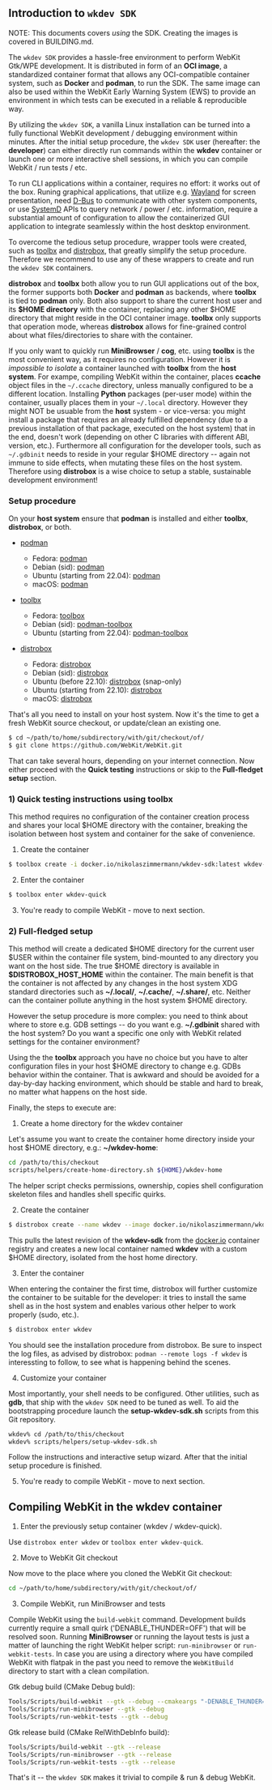## Introduction to ``wkdev SDK``

NOTE: This documents covers _using_ the SDK. Creating the images is covered in BUILDING.md.

The ``wkdev SDK`` provides a hassle-free environment to perform WebKit Gtk/WPE development.
It is distributed in form of an **OCI image**, a standardized container format that allows
any OCI-compatible container system, such as **Docker** and **podman**, to run the SDK.
The same image can also be used within the WebKit Early Warning System (EWS) to provide
an environment in which tests can be executed in a reliable & reproducible way.

By utilizing the ``wkdev SDK``, a vanilla Linux installation can be turned into a fully
functional WebKit development / debugging environment within minutes. After the initial
setup procedure, the ``wkdev SDK`` user (hereafter: the **developer**) can either directly
run commands within the **wkdev** container or launch one or more interactive shell
sessions, in which you can compile WebKit / run tests / etc.

To run CLI applications within a container, requires no effort: it works out of the box.
Runing graphical applications, that utilize e.g. [Wayland](https://wayland.freedesktop.org)
for screen presentation, need [D-Bus](https://freedesktop.org/wiki/Software/dbus) to communicate
with other system components, or use [SystemD](https://freedesktop.org/wiki/Software/systemd)
APIs to query network / power / etc. information, require a substantial amount of configuration
to allow the containerized GUI application to integrate seamlessly within the host desktop
environment.

To overcome the tedious setup procedure, wrapper tools were created, such as [toolbx](https://containertoolbx.org)
and [distrobox](https://distrobox.privatedns.org), that greatly simplify the setup procedure.
Therefore we recommend to use any of these wrappers to create and run the ``wkdev SDK`` containers.

**distrobox** and **toolbx** both allow you to run GUI applications out of the box, the former supports
both **Docker** and **podman** as backends, where **toolbx** is tied to **podman** only. Both also support
to share the current host user and its **\$HOME directory** with the container, replacing any other
\$HOME directory that might reside in the OCI container image. **toolbx** only supports that operation mode,
whereas **distrobox** allows for fine-grained control about what files/directories to share with the container.

If you only want to quickly run **MiniBrowser** / **cog**, etc. using **toolbx** is the most convenient way,
as it requires no configuration. However it is *impossible to isolate* a container launched with **toolbx**
from the **host system**. For exampe, compiling WebKit within the container, places **ccache** object files
in the ``~/.ccache`` directory, unless manually configured to be a different location. Installing **Python**
packages (per-user mode) within the container, usually places them in your ``~/.local`` directory. However
they might NOT be usuable from the **host** system - or vice-versa: you might install a package that requires
an already fulfilled dependency (due to a previous installation of that package, executed on the host system)
that in the end, doesn't work (depending on other C libraries with different ABI, version, etc.).
Furthermore all configuration for the developer tools, such as ``~/.gdbinit`` needs to reside in your regular
\$HOME directory -- again not immune to side effects, when mutating these files on the host system. Therefore
using **distrobox** is a wise choice to setup a stable, sustainable development environment!

### Setup procedure

On your **host system** ensure that **podman** is installed and either **toolbx**, **distrobox**, or both.

* [podman](https://podman.io)
  * Fedora: [podman](https://packages.fedoraproject.org/pkgs/podman/podman)
  * Debian (sid): [podman](https://packages.debian.org/sid/podman)
  * Ubuntu (starting from 22.04): [podman](https://packages.ubuntu.com/jammy/podman)
  * macOS: [podman](https://formulae.brew.sh/formula/podman)

* [toolbx](https://containertoolbx.org)
  * Fedora: [toolbox](https://packages.fedoraproject.org/pkgs/toolbox/toolbox/)
  * Debian (sid): [podman-toolbox](https://packages.debian.org/sid/podman-toolbox)
  * Ubuntu (starting from 22.04): [podman-toolbox](https://packages.ubuntu.com/jammy/podman-toolbox)

* [distrobox](https://distrobox.privatedns.org)
  * Fedora: [distrobox](https://packages.fedoraproject.org/pkgs/distrobox/distrobox/)
  * Debian (sid): [distrobox](https://packages.debian.org/sid/distrobox)
  * Ubuntu (before 22.10): [distrobox](https://snapcraft.io/install/distrobox/ubuntu) (snap-only)
  * Ubuntu (starting from 22.10): [distrobox](https://packages.ubuntu.com/kinetic/distrobox)
  * macOS: [distrobox](https://formulae.brew.sh/formula/distrobox)

That's all you need to install on your host system. Now it's the time to get a fresh WebKit source
checkout, or update/clean an existing one.

```sh
$ cd ~/path/to/home/subdirectory/with/git/checkout/of/
$ git clone https://github.com/WebKit/WebKit.git
```

That can take several hours, depending on your internet connection.
Now either proceed with the **Quick testing** instructions or skip to the **Full-fledget setup**
section.

### 1) Quick testing instructions using **toolbx**

This method requires no configuration of the container creation process
and shares your local \$HOME directory with the container, breaking the isolation
between host system and container for the sake of convenience.

1. Create the container

```sh
$ toolbox create -i docker.io/nikolaszimmermann/wkdev-sdk:latest wkdev-quick
```

2. Enter the container

```sh
$ toolbox enter wkdev-quick
```

3. You're ready to compile WebKit - move to next section.

### 2) Full-fledged setup

This method will create a dedicated \$HOME directory for the current user \$USER
within the container file system, bind-mounted to any directory you want on the
host side. The true \$HOME directory is available in **\$DISTROBOX_HOST_HOME** within
the container. The main benefit is that the container is not affected by any changes
in the host system XDG standard directories such as **~/.local/**, **~/.cache/**,
**~/.share/**, etc. Neither can the container pollute anything in the host system
\$HOME directory.

However the setup procedure is more complex: you need to think about where to store
e.g. GDB settings -- do you want e.g. **~/.gdbinit** shared with the host system?
Do you want a specific one only with WebKit related settings for the container
environment?

Using the the **toolbx** approach you have no choice but you have to alter configuration
files in your host \$HOME directory to change e.g. GDBs behavior within the container.
That is awkward and should be avoided for a day-by-day hacking environment, which
should be stable and hard to break, no matter what happens on the host side.

Finally, the steps to execute are:

1. Create a home directory for the wkdev container

Let's assume you want to create the container home directory inside your host \$HOME
directory, e.g.: **~/wkdev-home**:

```sh
cd /path/to/this/checkout
scripts/helpers/create-home-directory.sh ${HOME}/wkdev-home
```

The helper script checks permissions, ownership, copies shell configuration skeleton
files and handles shell specific quirks.

2. Create the container

```sh
$ distrobox create --name wkdev --image docker.io/nikolaszimmermann/wkdev-sdk:latest --home ${HOME}/wkdev-home
```

This pulls the latest revision of the **wkdev-sdk** from the [docker.io](https://docker.io)
container registry and creates a new local container named **wkdev** with a custom \$HOME
directory, isolated from the host home directory.

3. Enter the container

When entering the container the first time, distrobox will further customize the container
to be suitable for the developer: it tries to install the same shell as in the host system
and enables various other helper to work properly (sudo, etc.).

```sh
$ distrobox enter wkdev
```

You should see the installation procedure from distrobox. Be sure to inspect the log files,
as advised by distrobox: ``podman --remote logs -f wkdev`` is interessting to follow, to
see what is happening behind the scenes.

4. Customize your container

Most importantly, your shell needs to be configured. Other utilities, such as **gdb**,
that ship with the ``wkdev SDK`` need to be tuned as well. To aid the bootstrapping
procedure launch the **setup-wkdev-sdk.sh** scripts from this Git repository.

```sh
wkdev% cd /path/to/this/checkout
wkdev% scripts/helpers/setup-wkdev-sdk.sh
```

Follow the instructions and interactive setup wizard. After that the initial setup
procedure is finished.

5. You're ready to compile WebKit - move to next section.

## Compiling WebKit in the wkdev container

1. Enter the previously setup container (wkdev / wkdev-quick).

Use ``distrobox enter wkdev`` or ``toolbox enter wkdev-quick``.

2. Move to WebKit Git checkout

Now move to the place where you cloned the WebKit Git checkout:

```sh
cd ~/path/to/home/subdirectory/with/git/checkout/of/
```

3. Compile WebKit, run MiniBrowser and tests

Compile WebKit using the ``build-webkit`` command. Development builds currently
require a small quirk ('DENABLE_THUNDER=OFF') that will be resolved soon.
Running **MiniBrowser** or running the layout tests is just a matter of
launching the right WebKit helper script: ``run-minibrowser`` or ``run-webkit-tests``. In
case you are using a directory where you have compiled WebKit with flatpak in the past
you need to remove the ``WebKitBuild`` directory to start with a clean compilation.

Gtk debug build (CMake Debug buld):

```sh
Tools/Scripts/build-webkit --gtk --debug --cmakeargs "-DENABLE_THUNDER=OFF"
Tools/Scripts/run-minibrowser --gtk --debug
Tools/Scripts/run-webkit-tests --gtk --debug
```

Gtk release build (CMake RelWithDebInfo build):

```sh
Tools/Scripts/build-webkit --gtk --release
Tools/Scripts/run-minibrowser --gtk --release
Tools/Scripts/run-webkit-tests --gtk --release
```

That's it -- the ``wkdev SDK`` makes it trivial to compile & run & debug WebKit.
